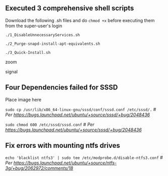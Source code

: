 ## Executed 3 comprehensive shell scripts

Download the following .sh files and do `chmod +x` before executing them from the super-user's login

`./1_DisableUnnecessaryServices.sh`

`./2_Purge-snapd-install-apt-equivalents.sh`

`./3_Quick-Install.sh`

zoom

signal


## Four Dependencies failed for SSSD

Place image here

`sudo cp /usr/lib/x86_64-linux-gnu/sssd/conf/sssd.conf /etc/sssd/.` # *Per https://bugs.launchpad.net/ubuntu/+source/sssd/+bug/2048436*

`sudo chmod 600 /etc/sssd/sssd.conf` # *Per https://bugs.launchpad.net/ubuntu/+source/sssd/+bug/2048436*

## Fix errors with mounting ntfs drives

`echo 'blacklist ntfs3' | sudo tee /etc/modprobe.d/disable-ntfs3.conf` # *Per https://bugs.launchpad.net/ubuntu/+source/ntfs-3g/+bug/2062972/comments/18*
